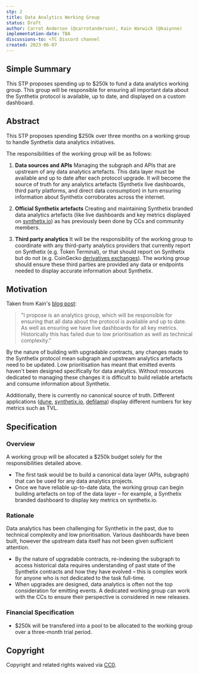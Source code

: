 ```yaml
---
stp: 2
title: Data Analytics Working Group
status: Draft
author: Carrot Anderson (@carrotanderson), Kain Warwick (@kaiynne)
implementation-date: TBA
discussions-to: <TC Discord channel
created: 2023-06-07
---
```



## Simple Summary

<!--"If you can't explain it simply, you don't understand it well enough." Simply describe the outcome the proposed change intends to achieve. This should be non-technical and accessible to a casual community member.-->
This STP proposes spending up to $250k to fund a data analytics working group. This group will be responsible for ensuring all important data about the Synthetix protocol is available, up to date, and displayed on a custom dashboard.

## Abstract

<!--A short (~200 word) description of the proposed change, the abstract should clearly describe the proposed change. This is what _will_ be done if the STP is implemented, not _why_ it should be done or _how_ it will be done. If the STP proposes sending X tokens to Y each week, write, "we propose to send X tokens to Y each week".-->

This STP proposes spending $250k over three months on a working group to handle Synthetix data analytics initiatives.

The responsibilities of the working group will be as follows:

1. **Data sources and APIs**
	Managing the subgraph and APIs that are upstream of any data analytics artefacts. This data layer must be available and up to date after each protocol upgrade. It will become the source of truth for any analytics artefacts (Synthetix live dashboards, third party platforms, and direct data consumption) in turn ensuring information about Synthetix corroborates across the internet.
	
2. **Official Synthetix artefacts**
	Creating and maintaining Synthetix branded data analytics artefacts (like live dashboards and key metrics displayed on [synthetix.io](https://synthetix.io/dashboard)) as has previously been done by CCs and community members.

3. **Third party analytics**
	It will be the responsibility of the working group to coordinate with any third-party analytics providers that currently report on Synthetix (e.g. Token Terminal), or that should report on Synthetix but do not (e.g. CoinGecko [derivatives exchanges](https://twitter.com/kaiynne/status/1653784645006155781?s=20)). The working group should ensure these third parties are provided any data or endpoints needed to display accurate information about Synthetix.

## Motivation
<!--This is the problem statement. This is the *why* of the STP. It should clearly explain *why* the current state of the protocol is inadequate.  It is critical that you explain *why* the change is needed, if the STP proposes changing how something is calculated, you must address *why* the current calculation is innaccurate or wrong. This is not the place to describe how the STP will address the issue!-->
Taken from Kain's [blog post](https://mirror.xyz/kain.eth/EB9DQldVEb0F74-LmrVau6YbjEtr8dsj1qVn6muYuXw):
>"I propose is an analytics group, which will be responsible for ensuring that all data about the protocol is available and up to date. As well as ensuring we have live dashboards for all key metrics. Historically this has failed due to low prioritisation as well as technical complexity."

By the nature of building with upgradable contracts, any changes made to the Synthetix protocol mean subgraph and upstream analytics artefacts need to be updated. Low prioritisation has meant that emitted events haven't been designed specifically for data analytics. Without resources dedicated to managing these changes it is difficult to build reliable artefacts and consume information about Synthetix. 

Additionally, there is currently no canonical source of truth. Different applications ([dune](https://dune.com/synthetix_community/synthetix-stats), [synthetix.io](https://synthetix.io/), [defilama](https://defillama.com/protocol/synthetix)) display different numbers for key metrics such as TVL.

## Specification

<!--The specification should describe the syntax and semantics of any new feature, there are five sections
1. Overview
2. Rationale
3. Technical Specification
4. Test Cases
5. Configurable Values
-->

### Overview

<!--This is a high level overview of *how* the STP will solve the problem. The overview should clearly describe how the new feature will be implemented.-->

A working group will be allocated a $250k budget solely for the responsibilities detailed above. 
* The first task would be to build a canonical data layer (APIs, subgraph) that can be used for any data analytics projects. 
* Once we have reliable up-to-date data, the working group can begin building artefacts on top of the data layer – for example, a Synthetix branded dashboard to display key metrics on synthetix.io.

### Rationale

<!--This is where you explain the reasoning behind how you propose to solve the problem. Why did you propose this use of funds – what were the considerations. The rationale fleshes out the motivation and reasoning behind decisions that were made. It should describe any alternate ideas that were considered and related work. The rationale may also provide evidence of consensus within the community, and should discuss important objections or concerns raised during discussion.-->

Data analytics has been challenging for Synthetix in the past, due to technical complexity and low prioritisation. Various dashboards have been built, however the upstream data itself has not been given sufficient attention.
* By the nature of upgradable contracts, re-indexing the subgraph to access historical data requires understanding of past state of the Synthetix contracts and how they have evolved – this is complex work for anyone who is not dedicated to the task full-time.
* When upgrades are designed, data analytics is often not the top consideration for emitting events. A dedicated working group can work with the CCs to ensure their perspective is considered in new releases.

### Financial Specification

<!--The financial specification should outline the the tokens, amounts, destinations, and schedule of funds to be moved. If appropriate, any technical considerations should also be included here – that is, changes to any of the interfaces Synthetix currently exposes or the creations of new ones.-->

* $250k will be transfered into a pool to be allocated to the working group over a three-month trial period.

## Copyright

Copyright and related rights waived via [CC0](https://creativecommons.org/publicdomain/zero/1.0/).
